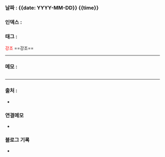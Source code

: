 ### 날짜 : {{date: YYYY-MM-DD}} {{time}}

### 인덱스 :

### 태그 :

<span style="color: red">강조</span> ==강조==

----

### 메모 :


```php

```

> 

----
### 출처 :
- 


### 연결메모
- 

### 블로그 기록
- 






